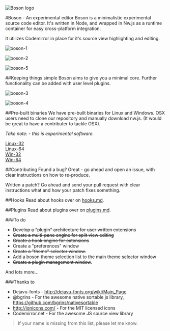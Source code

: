 ![Boson logo](https://raw.githubusercontent.com/isdampe/BosonEditorExperimental/master/assets/boson/media/logo.png)

#Boson - An experimental editor
Boson is a minimalistic experimental source code editor. It's written in Node, and wrapped in
Nw.js as a runtime container for easy cross-platform integration.

It utilizes Codemirror in place for it's source view highlighting and editing.

![boson-1](http://i.imgur.com/ABLTKjA.png)

![boson-2](http://i.imgur.com/ARLjmf4.png)

![boson-5](http://i.imgur.com/b2vvKkU.png)

##Keeping things simple
Boson aims to give you a minimal core. Further functionality can be added with
user level plugins.

![boson-3](http://i.imgur.com/WBSB0Ww.png)

![boson-4](http://i.imgur.com/8ERSiS7.png)

##Pre-built binaries
We have pre-built binaries for Linux and Windows. OSX users need to clone our
repository and manually download nw.js. (It would be great to have a
contributer to tackle OSX).

_Take note: - this is experimental software._

[Linux-32](https://github.com/isdampe/BosonEditorExperimental/releases/download/v0.1.0/boson-linux-32.zip)  
[Linux-64](https://github.com/isdampe/BosonEditorExperimental/releases/download/v0.1.0/boson-linux-64.zip)  
[Win-32](https://github.com/isdampe/BosonEditorExperimental/releases/download/v0.1.0/boson-win-32.zip)  
[Win-64](https://github.com/isdampe/BosonEditorExperimental/releases/download/v0.1.0/boson-win-64.zip)


##Contributing
Found a bug? Great - go ahead and open an issue, with clear instructions on how to re-produce.  

Written a patch? Go ahead and send your pull request with clear instructions what and how your patch fixes something.

##Hooks
Read about hooks over on [hooks.md](hooks.md).

##Plugins
Read about plugins over on [plugins.md](plugins.md).

###To do
* ~~Develop a "plugin" architecture for user written extensions~~
* ~~Create a multi-pane engine for split view editing~~
* ~~Create a hook engine for extensions~~
* Create a "preferences" window
* ~~Create a "theme" selector window.~~
* Add a boson theme selection list to the main theme selector window
* ~~Create a plugin management window~~.

And lots more...

###Thanks to
* Dejavu-fonts - http://dejavu-fonts.org/wiki/Main_Page
* @bgrins - For the awesome native sortable js library, https://github.com/bgrins/nativesortable
* http://ionicons.com/ - For the MIT licensed icons
* Codemirror.net - For the awesome JS source view library

> If your name is missing from this list, please let me know.
